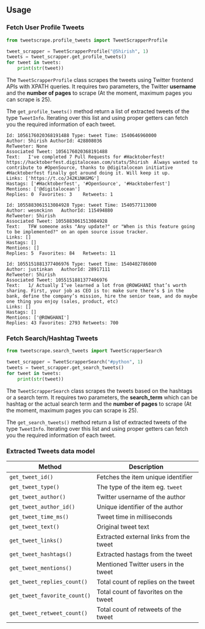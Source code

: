 ## Usage

### Fetch User Profile Tweets

```python
from tweetscrape.profile_tweets import TweetScrapperProfile

tweet_scrapper = TweetScrapperProfile("@5hirish", 1)
tweets = tweet_scrapper.get_profile_tweets()
for tweet in tweets:
    print(str(tweet))
```

The `TweetScrapperProfile` class scrapes the tweets using Twitter frontend APIs with XPATH queries. 
It requires two parameters, the Twitter **username** and the **number of pages** to scrape (At the moment, maximum pages you can scrape is 25).

The `get_profile_tweets()` method return a list of extracted tweets of the type `TweetInfo`. 
Iterating over this list and using proper getters can fetch you the required information of each tweet.

```
Id: 1056176020368191488	Type: tweet	Time: 1540646960000
Author: 5hirish	AuthorId: 428808036
ReTweeter: None
Associated Tweet: 1056176020368191488
Text:   I've completed 7 Pull Requests for #Hacktoberfest! https://hacktoberfest.digitalocean.com/stats/5hirish  Always wanted to contribute to #OpenSource, thanks to @digitalocean initiative #Hacktoberfest finally got around doing it. Will keep it up.
Links: ['https://t.co/J42KiNKGMG']
Hastags: ['#Hacktoberfest', '#OpenSource', '#Hacktoberfest']
Mentions: ['@digitalocean']
Replies: 0	Favorites: 3	Retweets: 1

Id: 1055883061513084928	Type: tweet	Time: 1540577113000
Author: wesmckinn	AuthorId: 115494880
ReTweeter: 5hirish
Associated Tweet: 1055883061513084928
Text:   TFW someone asks "Any update?" or "When is this feature going to be implemented?" on an open source issue tracker.
Links: []
Hastags: []
Mentions: []
Replies: 5	Favorites: 84	Retweets: 11

Id: 1055151881377406976	Type: tweet	Time: 1540402786000
Author: justinkan	AuthorId: 28917111
ReTweeter: 5hirish
Associated Tweet: 1055151881377406976
Text:   1/ Actually I’ve learned a lot from @ROWGHANI that’s worth sharing. First, your job as CEO is to: make sure there’s $ in the bank, define the company’s mission, hire the senior team, and do maybe one thing you enjoy (sales, product, etc)
Links: []
Hastags: []
Mentions: ['@ROWGHANI']
Replies: 43	Favorites: 2793	Retweets: 700
```

### Fetch Search/Hashtag Tweets

```python
from tweetscrape.search_tweets import TweetScrapperSearch

tweet_scrapper = TweetScrapperSearch("#python", 1)
tweets = tweet_scrapper.get_search_tweets()
for tweet in tweets:
    print(str(tweet))
```

The `TweetScrapperSearch` class scrapes the tweets based on the hashtags or a search term. It requires two parameters, 
the **search_term** which can be hashtag or the actual search term and the **number of pages** to scrape (At the moment, maximum pages you can scrape is 25).

The `get_search_tweets()` method return a list of extracted tweets of the type `TweetInfo`. Iterating over this list and using proper getters can fetch you the required information of each tweet.


### Extracted Tweets data model

Method | Description
--- | ---
`get_tweet_id()` | Fetches the item unique identifier
`get_tweet_type()` | The type of the item eg. `tweet`
`get_tweet_author()` | Twitter username of the author
`get_tweet_author_id()` | Unique identifier of the author
`get_tweet_time_ms()` | Tweet time in milliseconds
`get_tweet_text()` | Original tweet text
`get_tweet_links()` | Extracted external links from the tweet
`get_tweet_hashtags()` | Extracted hastags from the tweet
`get_tweet_mentions()` | Mentioned Twitter users in the tweet
`get_tweet_replies_count()` | Total count of replies on the tweet
`get_tweet_favorite_count()` | Total count of favorites on the tweet
`get_tweet_retweet_count()` | Total count of retweets of the tweet
